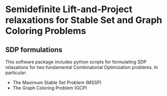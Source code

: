 # Semidefinite Lift-and-Project relaxations for Stable Set and Graph Coloring Problems
SDP formulations
---------------------------------------------------------------------------------
This software package includes python scripts for formulating SDP relaxations for two fundamental Combinatorial Optimization problems. In particular:

 * The Maximum Stable Set Problem (MSSP)
 * The Graph Coloring Problem (GCP)

